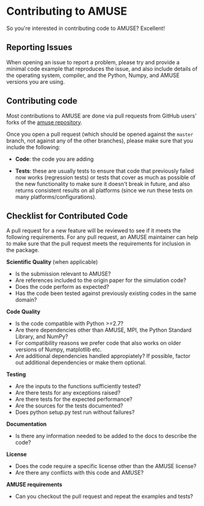 Contributing to AMUSE
=====================

So you're interested in contributing code to AMUSE? Excellent! 

Reporting Issues
----------------

When opening an issue to report a problem, please try and provide a minimal
code example that reproduces the issue, and also include details of the
operating system, compiler, and the Python, Numpy, and AMUSE versions you are using.

Contributing code
-----------------

Most contributions to AMUSE are done via pull requests from GitHub users'
forks of the [amuse repository](https://github.com/amusecode/amuse).

Once you open a pull request (which should be opened against the ``master``
branch, not against any of the other branches), please make sure that you
include the following:

- **Code**: the code you are adding

- **Tests**: these are usually tests to ensure that code that previously
  failed now works (regression tests) or tests that cover as much as possible
  of the new functionality to make sure it doesn't break in future, and also
  returns consistent results on all platforms (since we run these tests on many
  platforms/configurations). 


Checklist for Contributed Code
------------------------------

A pull request for a new feature will be reviewed to see if it meets the
following requirements.  For any pull request, an AMUSE maintainer can
help to make sure that the pull request meets the requirements for inclusion
in the package.

**Scientific Quality**
(when applicable)
  * Is the submission relevant to AMUSE?
  * Are references included to the origin paper for the simulation code?
  * Does the code perform as expected?
  * Has the code been tested against previously existing codes in the same domain?

**Code Quality**
  * Is the code compatible with Python >=2.7?
  * Are there dependencies other than AMUSE, MPI, the Python Standard
    Library, and NumPy?
  * For compatibility reasons we prefer code that also works on older 
    versions of Numpy, matplotlib etc.
  * Are additional dependencies handled appropiately? If possible, factor out 
    additional dependencies or make them optional.

**Testing**
  * Are the inputs to the functions sufficiently tested?
  * Are there tests for any exceptions raised?
  * Are there tests for the expected performance?
  * Are the sources for the tests documented?
  * Does python setup.py test run without failures?

**Documentation**
  * Is there any information needed to be added to the docs to describe the code?

**License**
  * Does the code require a specific license other than the AMUSE license?
  * Are there any conflicts with this code and AMUSE?

**AMUSE requirements**
  * Can you checkout the pull request and repeat the examples and tests?

